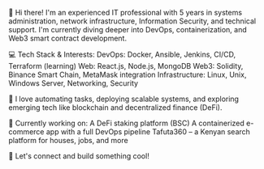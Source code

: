 👋 Hi there! I'm an experienced IT professional with 5 years in systems administration, network infrastructure, Information Security, and technical support. I'm currently diving deeper into DevOps, containerization, and Web3 smart contract development.

💻 Tech Stack & Interests:
DevOps: Docker, Ansible, Jenkins, CI/CD, Terraform (learning)
Web: React.js, Node.js, MongoDB
Web3: Solidity, Binance Smart Chain, MetaMask integration
Infrastructure: Linux, Unix, Windows Server, Networking, Security

🚀 I love automating tasks, deploying scalable systems, and exploring emerging tech like blockchain and decentralized finance (DeFi).

📌 Currently working on:
A DeFi staking platform (BSC)
A containerized e-commerce app with a full DevOps pipeline
Tafuta360 – a Kenyan search platform for houses, jobs, and more

🔗 Let's connect and build something cool!
